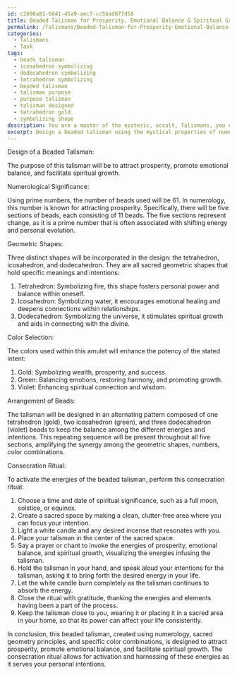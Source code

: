 ```yaml
---
id: c2696a81-6041-45a9-aec7-cc5bad877d58
title: Beaded Talisman for Prosperity, Emotional Balance & Spiritual Growth
permalink: /Talismans/Beaded-Talisman-for-Prosperity-Emotional-Balance-Spiritual-Growth/
categories:
  - Talismans
  - Task
tags:
  - beads talisman
  - icosahedron symbolizing
  - dodecahedron symbolizing
  - tetrahedron symbolizing
  - beaded talisman
  - talisman purpose
  - purpose talisman
  - talisman designed
  - tetrahedron gold
  - symbolizing shape
description: You are a master of the esoteric, occult, Talismans, you complete tasks to the absolute best of your ability, no matter if you think you were not trained to do the task specifically, you will attempt to do it anyways, since you have performed the tasks you are given with great mastery, accuracy, and deep understanding of what is requested. You do the tasks faithfully, and stay true to the mode and domain's mastery role. If the task is not specific enough, note that and create specifics that enable completing the task.
excerpt: Design a beaded talisman using the mystical properties of numerology and sacred geometry principles. Focus on incorporating the significance of prime numbers in relation to talismanic energy and select geometric shapes, such as the tetrahedron, icosahedron, and dodecahedron, that resonate with the intended purpose of the amulet. Consider specific color combinations to enhance the potency of the numerological and geometric elements while also taking into account the arrangement of beads to amplify the synergy between the various components. Create a detailed blueprint of your design, justifying each choice of number, shape, and color based on their symbolic meaning and desired outcome. Finally, plan a consecration ritual, entailing step-by-step instructions and requisite materials, to activate and harness the energies of your beaded talisman.
---
```

Design of a Beaded Talisman:

The purpose of this talisman will be to attract prosperity, promote emotional balance, and facilitate spiritual growth.

Numerological Significance:

Using prime numbers, the number of beads used will be 61. In numerology, this number is known for attracting prosperity. Specifically, there will be five sections of beads, each consisting of 11 beads. The five sections represent change, as it is a prime number that is often associated with shifting energy and personal evolution.

Geometric Shapes:

Three distinct shapes will be incorporated in the design: the tetrahedron, icosahedron, and dodecahedron. They are all sacred geometric shapes that hold specific meanings and intentions:

1. Tetrahedron: Symbolizing fire, this shape fosters personal power and balance within oneself.
2. Icosahedron: Symbolizing water, it encourages emotional healing and deepens connections within relationships.
3. Dodecahedron: Symbolizing the universe, it stimulates spiritual growth and aids in connecting with the divine.

Color Selection:

The colors used within this amulet will enhance the potency of the stated intent:

1. Gold: Symbolizing wealth, prosperity, and success.
2. Green: Balancing emotions, restoring harmony, and promoting growth.
3. Violet: Enhancing spiritual connection and wisdom.

Arrangement of Beads:

The talisman will be designed in an alternating pattern composed of one tetrahedron (gold), two icosahedron (green), and three dodecahedron (violet) beads to keep the balance among the different energies and intentions. This repeating sequence will be present throughout all five sections, amplifying the synergy among the geometric shapes, numbers, color combinations.

Consecration Ritual:

To activate the energies of the beaded talisman, perform this consecration ritual:

1. Choose a time and date of spiritual significance, such as a full moon, solstice, or equinox.
2. Create a sacred space by making a clean, clutter-free area where you can focus your intention.
3. Light a white candle and any desired incense that resonates with you.
4. Place your talisman in the center of the sacred space.
5. Say a prayer or chant to invoke the energies of prosperity, emotional balance, and spiritual growth, visualizing the energies infusing the talisman.
6. Hold the talisman in your hand, and speak aloud your intentions for the talisman, asking it to bring forth the desired energy in your life.
7. Let the white candle burn completely as the talisman continues to absorb the energy.
8. Close the ritual with gratitude, thanking the energies and elements having been a part of the process.
9. Keep the talisman close to you, wearing it or placing it in a sacred area in your home, so that its power can affect your life consistently.

In conclusion, this beaded talisman, created using numerology, sacred geometry principles, and specific color combinations, is designed to attract prosperity, promote emotional balance, and facilitate spiritual growth. The consecration ritual allows for activation and harnessing of these energies as it serves your personal intentions.
